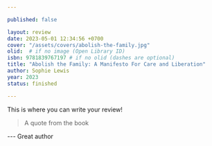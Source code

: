 ```yaml
---

published: false

layout: review
date: 2023-05-01 12:34:56 +0700
cover: "/assets/covers/abolish-the-family.jpg"
olid:  # if no image (Open Library ID)
isbn: 9781839767197 # if no olid (dashes are optional)
title: "Abolish the Family: A Manifesto For Care and Liberation"
author: Sophie Lewis
year: 2023
status: finished 

---
```


This is where you can write your review!

> A quote from the book

--- Great author
